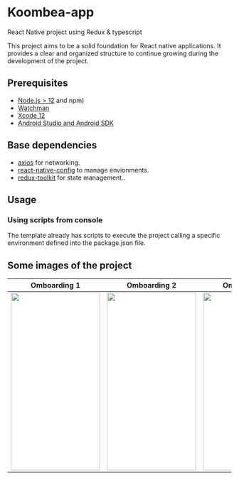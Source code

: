 # Koombea-app
React Native project using Redux &amp; typescript

This project aims to be a solid foundation for React native applications. It provides a clear and organized structure to continue growing during the development of the project.
## Prerequisites

- [Node.js > 12](https://nodejs.org) and npm)
- [Watchman](https://facebook.github.io/watchman)
- [Xcode 12](https://developer.apple.com/xcode)
- [Android Studio and Android SDK](https://developer.android.com/studio)

## Base dependencies

- [axios](https://github.com/axios/axios) for networking.
- [react-native-config](https://github.com/luggit/react-native-config) to manage envionments.
- [redux-toolkit](https://redux-toolkit.js.org/) for state management..

## Usage

### Using scripts from console

The template already has scripts to execute the project calling a specific environment defined into the package.json file. 


## Some images of the project

 Omboarding 1              |  Omboarding 2              |Omboarding 3
:-------------------------:|:--------------------------:|:--------------------------:
<img src="https://user-images.githubusercontent.com/61159123/182748296-14e69932-ec32-4e2b-9e32-0b5cb218d550.png" data-canonical-src="https://gyazo.com/eb5c5741b6a9a16c692170a41a49c858.png" width="200" height="400" /> | <img src="https://user-images.githubusercontent.com/61159123/182748316-ad4e1d27-0153-4a54-a5dc-caa09f6ffe52.png" data-canonical-src="https://gyazo.com/eb5c5741b6a9a16c692170a41a49c858.png" width="200" height="400" /> | <img src="https://user-images.githubusercontent.com/61159123/182749031-4daa3794-e63d-469c-8dbc-885b306f0d81.png" data-canonical-src="https://gyazo.com/eb5c5741b6a9a16c692170a41a49c858.png" width="200" height="400" />
  
  







